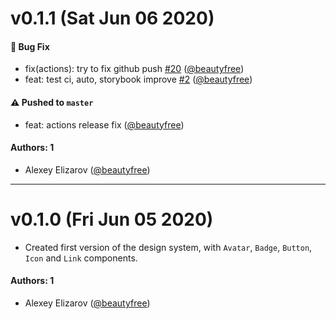 # v0.1.1 (Sat Jun 06 2020)

#### 🐛 Bug Fix

- fix(actions): try to fix github push [#20](https://github.com/devall/ui/pull/20) ([@beautyfree](https://github.com/beautyfree))
- feat: test ci, auto, storybook improve [#2](https://github.com/devall/ui/pull/2) ([@beautyfree](https://github.com/beautyfree))

#### ⚠️ Pushed to `master`

- feat: actions release fix ([@beautyfree](https://github.com/beautyfree))

#### Authors: 1

- Alexey Elizarov ([@beautyfree](https://github.com/beautyfree))

---

# v0.1.0 (Fri Jun 05 2020)

- Created first version of the design system, with `Avatar`, `Badge`, `Button`, `Icon` and `Link` components.

#### Authors: 1

- Alexey Elizarov ([@beautyfree](https://github.com/beautyfree))
